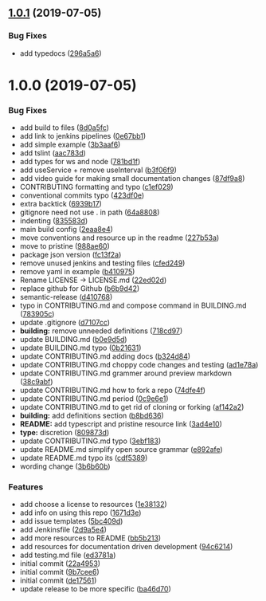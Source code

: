## [1.0.1](https://github.com/etclabscore/jade-service-runner-react-hooks/compare/1.0.0...1.0.1) (2019-07-05)


### Bug Fixes

* add typedocs ([296a5a6](https://github.com/etclabscore/jade-service-runner-react-hooks/commit/296a5a6))

# 1.0.0 (2019-07-05)


### Bug Fixes

* add build to files ([8d0a5fc](https://github.com/etclabscore/jade-service-runner-react-hooks/commit/8d0a5fc))
* add link to jenkins pipelines ([0e67bb1](https://github.com/etclabscore/jade-service-runner-react-hooks/commit/0e67bb1))
* add simple example ([3b3aaf6](https://github.com/etclabscore/jade-service-runner-react-hooks/commit/3b3aaf6))
* add tslint ([aac783d](https://github.com/etclabscore/jade-service-runner-react-hooks/commit/aac783d))
* add types for ws and node ([781bd1f](https://github.com/etclabscore/jade-service-runner-react-hooks/commit/781bd1f))
* add useService + remove useInterval ([b3f06f9](https://github.com/etclabscore/jade-service-runner-react-hooks/commit/b3f06f9))
* add video guide for making small documentation changes ([87df9a8](https://github.com/etclabscore/jade-service-runner-react-hooks/commit/87df9a8))
* CONTRIBUTING formatting and typo ([c1ef029](https://github.com/etclabscore/jade-service-runner-react-hooks/commit/c1ef029))
* conventional commits typo ([423df0e](https://github.com/etclabscore/jade-service-runner-react-hooks/commit/423df0e))
* extra backtick ([6939b17](https://github.com/etclabscore/jade-service-runner-react-hooks/commit/6939b17))
* gitignore need not use . in path ([64a8808](https://github.com/etclabscore/jade-service-runner-react-hooks/commit/64a8808))
* indenting ([835583d](https://github.com/etclabscore/jade-service-runner-react-hooks/commit/835583d))
* main build config ([2eaa8e4](https://github.com/etclabscore/jade-service-runner-react-hooks/commit/2eaa8e4))
* move conventions and resource up in the readme ([227b53a](https://github.com/etclabscore/jade-service-runner-react-hooks/commit/227b53a))
* move to pristine ([988ae60](https://github.com/etclabscore/jade-service-runner-react-hooks/commit/988ae60))
* package json version ([fc13f2a](https://github.com/etclabscore/jade-service-runner-react-hooks/commit/fc13f2a))
* remove unused jenkins and testing files ([cfed249](https://github.com/etclabscore/jade-service-runner-react-hooks/commit/cfed249))
* remove yaml in example ([b410975](https://github.com/etclabscore/jade-service-runner-react-hooks/commit/b410975))
* Rename LICENSE -> LICENSE.md ([22ed02d](https://github.com/etclabscore/jade-service-runner-react-hooks/commit/22ed02d))
* replace github for Github ([b6b9d42](https://github.com/etclabscore/jade-service-runner-react-hooks/commit/b6b9d42))
* semantic-release ([d410768](https://github.com/etclabscore/jade-service-runner-react-hooks/commit/d410768))
* typo in CONTRIBUTING.md and compose command in BUILDING.md ([783905c](https://github.com/etclabscore/jade-service-runner-react-hooks/commit/783905c))
* update .gitignore ([d7107cc](https://github.com/etclabscore/jade-service-runner-react-hooks/commit/d7107cc))
* **building:** remove unneeded definitions ([718cd97](https://github.com/etclabscore/jade-service-runner-react-hooks/commit/718cd97))
* update BUILDING.md ([b0e9d5d](https://github.com/etclabscore/jade-service-runner-react-hooks/commit/b0e9d5d))
* update BUILDING.md typo ([0b21631](https://github.com/etclabscore/jade-service-runner-react-hooks/commit/0b21631))
* update CONTRIBUTING.md adding docs ([b324d84](https://github.com/etclabscore/jade-service-runner-react-hooks/commit/b324d84))
* update CONTRIBUTING.md choppy code changes and testing ([ad1e78a](https://github.com/etclabscore/jade-service-runner-react-hooks/commit/ad1e78a))
* update CONTRIBUTING.md grammer around preview markdown ([38c9abf](https://github.com/etclabscore/jade-service-runner-react-hooks/commit/38c9abf))
* update CONTRIBUTING.md how to fork a repo ([74dfe4f](https://github.com/etclabscore/jade-service-runner-react-hooks/commit/74dfe4f))
* update CONTRIBUTING.md period ([0c9e6e1](https://github.com/etclabscore/jade-service-runner-react-hooks/commit/0c9e6e1))
* update CONTRIBUTING.md to get rid of cloning or forking ([af142a2](https://github.com/etclabscore/jade-service-runner-react-hooks/commit/af142a2))
* **building:** add definitions section ([b8bd636](https://github.com/etclabscore/jade-service-runner-react-hooks/commit/b8bd636))
* **README:** add typescript and pristine resource link ([3ad4e10](https://github.com/etclabscore/jade-service-runner-react-hooks/commit/3ad4e10))
* **type:** discretion ([809873d](https://github.com/etclabscore/jade-service-runner-react-hooks/commit/809873d))
* update CONTRIBUTING.md typo ([3ebf183](https://github.com/etclabscore/jade-service-runner-react-hooks/commit/3ebf183))
* update README.md simplify open source grammar ([e892afe](https://github.com/etclabscore/jade-service-runner-react-hooks/commit/e892afe))
* update README.md typo its ([cdf5389](https://github.com/etclabscore/jade-service-runner-react-hooks/commit/cdf5389))
* wording change ([3b6b60b](https://github.com/etclabscore/jade-service-runner-react-hooks/commit/3b6b60b))


### Features

* add choose a license to resources ([1e38132](https://github.com/etclabscore/jade-service-runner-react-hooks/commit/1e38132))
* add info on using this repo ([1671d3e](https://github.com/etclabscore/jade-service-runner-react-hooks/commit/1671d3e))
* add issue templates ([5bc409d](https://github.com/etclabscore/jade-service-runner-react-hooks/commit/5bc409d))
* add Jenkinsfile ([2d9a5e4](https://github.com/etclabscore/jade-service-runner-react-hooks/commit/2d9a5e4))
* add more resources to README ([bb5b213](https://github.com/etclabscore/jade-service-runner-react-hooks/commit/bb5b213))
* add resources for documentation driven development ([94c6214](https://github.com/etclabscore/jade-service-runner-react-hooks/commit/94c6214))
* add testing.md file ([ed3781a](https://github.com/etclabscore/jade-service-runner-react-hooks/commit/ed3781a))
* initial commit ([22a4953](https://github.com/etclabscore/jade-service-runner-react-hooks/commit/22a4953))
* initial commit ([9b7cee6](https://github.com/etclabscore/jade-service-runner-react-hooks/commit/9b7cee6))
* initial commit ([de17561](https://github.com/etclabscore/jade-service-runner-react-hooks/commit/de17561))
* update release to be more specific ([ba46d70](https://github.com/etclabscore/jade-service-runner-react-hooks/commit/ba46d70))
